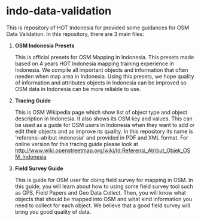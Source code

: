 # indo-data-validation

This is repository of HOT Indonesia for provided some guidances for OSM Data Validation. In this repository, there are 3 main files:

1. **OSM Indonesia Presets**

   This is official presets for OSM Mapping in Indonesia. This presets made based on 4 years HOT Indonesia mapping training experience in Indonesia. We compile all important objects and information that often needen when map area in Indonesia. Using this presets, we hope quality of information and attributes objects in Indonesia can be improved so OSM data in Indonesia can be more reliable to use.

2. **Tracing Guide**

   This is OSM Wikipedia page which show list of object type and object description in Indonesia. It also shows its OSM key and values. This can be used as a guide for OSM users in Indonesia when they want to add or edit their objects and as improve its quality. In this repository its name is 'referensi-atribut-indonesia' and provided in PDF and XML format. For online version for this tracing guide please look at http://www.wiki.openstreetmap.org/wiki/Id:Referensi_Atribut_Objek_OSM_Indonesia

3. **Field Survey Guide**

   This is guide for OSM user for doing field survey for mapping in OSM. In this guide, you will learn about how to using some field survey tool such as GPS, Field Papers and Geo Data Collect. Then, you will know what objects that should be mapped into OSM and what kind information you need to collect for each object. We believe that a good field survey will bring you good quality of data.